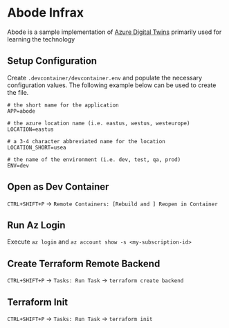 # Abode Infrax

Abode is a sample implementation of [Azure Digital Twins](https://docs.microsoft.com/en-us/azure/digital-twins/) primarily used for learning the technology

## Setup Configuration

Create `.devcontainer/devcontainer.env` and populate the necessary configuration values. The following example below can be used to create the file.

```shell
# the short name for the application
APP=abode

# the azure location name (i.e. eastus, westus, westeurope)
LOCATION=eastus

# a 3-4 character abbreviated name for the location
LOCATION_SHORT=usea

# the name of the environment (i.e. dev, test, qa, prod)
ENV=dev
```

## Open as Dev Container

`CTRL+SHIFT+P` -> `Remote Containers: [Rebuild and ] Reopen in Container`

## Run Az Login

Execute `az login` and `az account show -s <my-subscription-id>`

## Create Terraform Remote Backend

`CTRL+SHIFT+P` -> `Tasks: Run Task` -> `terraform create backend`

## Terraform Init

`CTRL+SHIFT+P` -> `Tasks: Run Task` -> `terraform init`